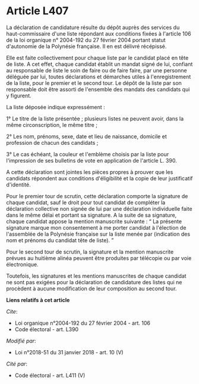 # Article L407

La déclaration de candidature résulte du dépôt auprès des services du haut-commissaire d'une liste répondant aux conditions
fixées à l'article 106 de la loi organique n° 2004-192 du 27 février 2004 portant statut d'autonomie de la Polynésie
française. Il en est délivré récépissé.

Elle est faite collectivement pour chaque liste par le candidat placé en tête de liste. A cet effet, chaque candidat établit
un mandat signé de lui, confiant au responsable de liste le soin de faire ou de faire faire, par une personne déléguée par
lui, toutes déclarations et démarches utiles à l'enregistrement de la liste, pour le premier et le second tour. Le dépôt de
la liste par son responsable doit être assorti de l'ensemble des mandats des candidats qui y figurent.

La liste déposée indique expressément :

1° Le titre de la liste présentée ; plusieurs listes ne peuvent avoir, dans la même circonscription, le même titre ;

2° Les nom, prénoms, sexe, date et lieu de naissance, domicile et profession de chacun des candidats ;

3° Le cas échéant, la couleur et l'emblème choisis par la liste pour l'impression de ses bulletins de vote en application de
l'article L. 390.

A cette déclaration sont jointes les pièces propres à prouver que les candidats répondent aux conditions d'éligibilité et la
copie de leur justificatif d'identité.

Pour le premier tour de scrutin, cette déclaration comporte la signature de chaque candidat, sauf le droit pour tout candidat
de compléter la déclaration collective non signée de lui par une déclaration individuelle faite dans le même délai et portant
sa signature. A la suite de sa signature, chaque candidat appose la mention manuscrite suivante : “ La présente signature
marque mon consentement à me porter candidat à l'élection de l'assemblée de la Polynésie française sur la liste menée par
(indication des nom et prénoms du candidat tête de liste). ”

Pour le second tour de scrutin, la signature et la mention manuscrite prévues au huitième alinéa peuvent être produites par
télécopie ou par voie électronique.

Toutefois, les signatures et les mentions manuscrites de chaque candidat ne sont pas exigées pour la déclaration de
candidature des listes qui ne procèdent à aucune modification de leur composition au second tour.

**Liens relatifs à cet article**

_Cite_:

  - Loi organique n°2004-192 du 27 février 2004 - art. 106
  - Code électoral - art. L390

_Modifié par_:

  - Loi n°2018-51 du 31 janvier 2018 - art. 10 (V)

_Cité par_:

  - Code électoral - art. L411 (V)
